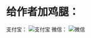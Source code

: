 # 给作者加鸡腿：
支付宝：
![支付宝](/../../../Images/blob/main/%E5%BE%AE%E4%BF%A1.png)
微信：
![微信](/../../../Images/blob/main/%E6%94%AF%E4%BB%98%E5%AE%9D.jpg)
